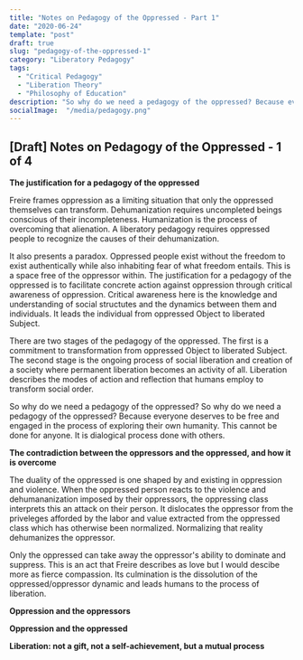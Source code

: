 ```yaml
---
title: "Notes on Pedagogy of the Oppressed - Part 1"
date: "2020-06-24"
template: "post"
draft: true
slug: "pedagogy-of-the-oppressed-1"
category: "Liberatory Pedagogy"
tags:
  - "Critical Pedagogy"
  - "Liberation Theory" 
  - "Philosophy of Education"
description: "So why do we need a pedagogy of the oppressed? Because everyone deserves to be free and engaged in the process of exploring their own humanity"
socialImage:  "/media/pedagogy.png"
---
```


## [Draft] Notes on Pedagogy of the Oppressed -  1 of 4 

**The justification for a pedagogy of the oppressed**

Freire frames oppression as a limiting situation that only the oppressed themselves can transform. Dehumanization requires uncompleted beings conscious of their incompleteness. Humanization is the process of overcoming that alienation. A liberatory pedagogy requires oppressed people to recognize the causes of their dehumanization. 

It also presents a paradox. Oppressed people exist without the freedom to exist authentically while also inhabiting fear of what freedom entails. This is a space free of the oppressor within. The justification for a pedagogy of the oppressed is to facilitate concrete action against oppression through critical awareness of oppression. Critical awareness here is the knowledge and understanding of social structutes and the dynamics between them and individuals. It leads the individual from oppressed Object to liberated Subject.

There are two stages of the pedagogy of the oppressed. The first is a commitment to transformation from oppressed Object to liberated Subject. The second stage is the ongoing process of social liberation and creation of a society where permanent liberation becomes an activity of all. Liberation describes the modes of action and reflection that humans employ to transform social order.

So why do we need a pedagogy of the oppressed? So why do we need a pedagogy of the oppressed? Because everyone deserves to be free and engaged in the process of exploring their own humanity. This cannot be done for anyone. It is dialogical process done with others.

**The contradiction between the oppressors and the oppressed, and how it is overcome**

The duality of the oppressed is one shaped by and existing in oppression and violence. When the oppressed person reacts to the violence and dehumananization imposed by their oppressors, the oppressing class interprets this an attack on their person. It dislocates the oppressor from the priveleges afforded by the labor and value extracted from the oppressed class which has otherwise been normalized. Normalizing that reality dehumanizes the oppressor. 

[//]: # "Include more on this last point" 

Only the oppressed can take away the oppressor's ability to dominate and suppress. This is an act that Freire describes as love but I would descibe more as fierce compassion. Its culmination is the dissolution of the oppressed/oppressor dynamic and leads humans to the process of liberation. 

**Oppression and the oppressors** 

**Oppression and the oppressed**

**Liberation: not a gift, not a self-achievement, but a mutual process**